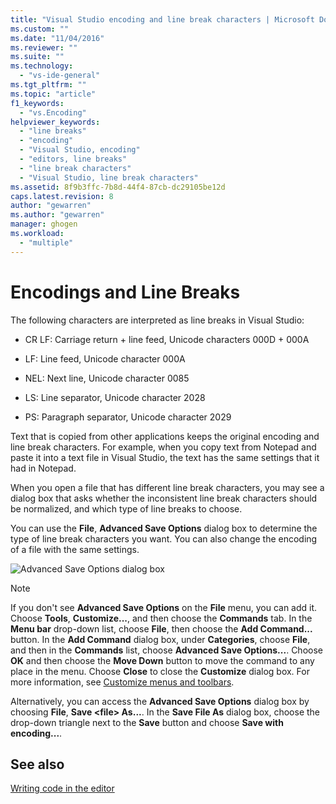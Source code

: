 ```yaml
---
title: "Visual Studio encoding and line break characters | Microsoft Docs"
ms.custom: ""
ms.date: "11/04/2016"
ms.reviewer: ""
ms.suite: ""
ms.technology: 
  - "vs-ide-general"
ms.tgt_pltfrm: ""
ms.topic: "article"
f1_keywords: 
  - "vs.Encoding"
helpviewer_keywords: 
  - "line breaks"
  - "encoding"
  - "Visual Studio, encoding"
  - "editors, line breaks"
  - "line break characters"
  - "Visual Studio, line break characters"
ms.assetid: 8f9b3ffc-7b8d-44f4-87cb-dc29105be12d
caps.latest.revision: 8
author: "gewarren"
ms.author: "gewarren"
manager: ghogen
ms.workload: 
  - "multiple"
---
```

# Encodings and Line Breaks
The following characters are interpreted as line breaks in Visual Studio:  
  
-   CR LF: Carriage return + line feed, Unicode characters 000D + 000A  
  
-   LF: Line feed, Unicode character 000A  
  
-   NEL: Next line, Unicode character 0085  
  
-   LS: Line separator, Unicode character 2028  
  
-   PS: Paragraph separator, Unicode character 2029  
  
Text that is copied from other applications keeps the original encoding and line break characters. For example, when you copy text from Notepad and paste it into a text file in Visual Studio, the text has the same settings that it had in Notepad.  
  
When you open a file that has different line break characters, you may see a dialog box that asks whether the inconsistent line break characters should be normalized, and which type of line breaks to choose.

You can use the **File**, **Advanced Save Options** dialog box to determine the type of line break characters you want. You can also change the encoding of a file with the same settings.

![Advanced Save Options dialog box](media/line_endings.png)
  
> [!NOTE]
>  If you don't see **Advanced Save Options** on the **File** menu, you can add it. Choose **Tools**, **Customize...**, and then choose the **Commands** tab. In the **Menu bar** drop-down list, choose **File**, then choose the **Add Command...** button. In the **Add Command** dialog box, under **Categories**, choose **File**, and then in the **Commands** list, choose **Advanced Save Options...**. Choose **OK** and then choose the **Move Down** button to move the command to any place in the menu. Choose **Close** to close the **Customize** dialog box. For more information, see [Customize menus and toolbars](../ide/how-to-customize-menus-and-toolbars-in-visual-studio.md#customizing_menu).

Alternatively, you can access the **Advanced Save Options** dialog box by choosing **File**, **Save \<file\> As...**. In the **Save File As** dialog box, choose the drop-down triangle next to the **Save** button and choose **Save with encoding...**.

## See also
[Writing code in the editor](../ide/writing-code-in-the-code-and-text-editor.md)